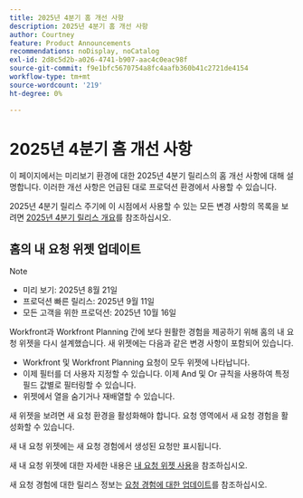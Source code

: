 ```yaml
---
title: 2025년 4분기 홈 개선 사항
description: 2025년 4분기 홈 개선 사항
author: Courtney
feature: Product Announcements
recommendations: noDisplay, noCatalog
exl-id: 2d8c5d2b-a026-4741-b907-aac4c0eac98f
source-git-commit: f9e1bfc5670754a8fc4aafb360b41c2721de4154
workflow-type: tm+mt
source-wordcount: '219'
ht-degree: 0%

---
```


# 2025년 4분기 홈 개선 사항

이 페이지에서는 미리보기 환경에 대한 2025년 4분기 릴리스의 홈 개선 사항에 대해 설명합니다. 이러한 개선 사항은 언급된 대로 프로덕션 환경에서 사용할 수 있습니다.

2025년 4분기 릴리스 주기에 이 시점에서 사용할 수 있는 모든 변경 사항의 목록을 보려면 [2025년 4분기 릴리스 개요](/help/quicksilver/product-announcements/product-releases/25-q4-release-activity/25-q4-release-overview.md)를 참조하십시오.

## 홈의 내 요청 위젯 업데이트

>[!NOTE]
>
>* 미리 보기: 2025년 8월 21일
>* 프로덕션 빠른 릴리스: 2025년 9월 11일
>* 모든 고객을 위한 프로덕션: 2025년 10월 16일

Workfront과 Workfront Planning 간에 보다 원활한 경험을 제공하기 위해 홈의 내 요청 위젯을 다시 설계했습니다. 새 위젯에는 다음과 같은 변경 사항이 포함되어 있습니다.

* Workfront 및 Workfront Planning 요청이 모두 위젯에 나타납니다.
* 이제 필터를 더 사용자 지정할 수 있습니다. 이제 And 및 Or 규칙을 사용하여 특정 필드 값별로 필터링할 수 있습니다.
* 위젯에서 열을 숨기거나 재배열할 수 있습니다.

새 위젯을 보려면 새 요청 환경을 활성화해야 합니다. 요청 영역에서 새 요청 경험을 활성화할 수 있습니다.

새 내 요청 위젯에는 새 요청 경험에서 생성된 요청만 표시됩니다.

새 내 요청 위젯에 대한 자세한 내용은 [내 요청 위젯 사용](/help/quicksilver/workfront-basics/using-home/using-the-home-area/my-requests-widget.md)을 참조하십시오.

새 요청 경험에 대한 릴리스 정보는 [요청 경험에 대한 업데이트](/help/quicksilver/product-announcements/product-releases/25-q4-release-activity/25-q4-requests.md#updates-to-requesting-experience)를 참조하십시오.

